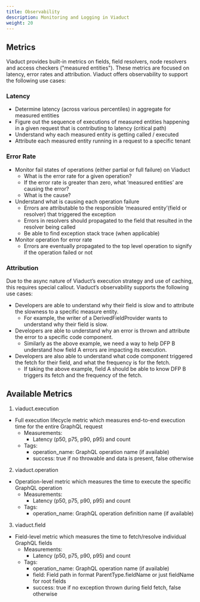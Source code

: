 ```yaml
---
title: Observability
description: Monitoring and Logging in Viaduct
weight: 20
---
```


## Metrics

Viaduct provides built-in metrics on fields, field resolvers, node resolvers and access checkers ("measured entities"). These metrics are focused on latency, error rates and attribution. Viaduct offers observability to support the following use cases:

### Latency

* Determine latency (across various percentiles) in aggregate for measured entities
* Figure out the sequence of executions of measured entities happening in a given request that is contributing to latency (critical path)
* Understand why each measured entity is getting called / executed
* Attribute each measured entity running in a request to a specific tenant

### Error Rate

* Monitor fail states of operations (either partial or full failure) on Viaduct
  * What is the error rate for a given operation?
  * If the error rate is greater than zero, what ‘measured entities’ are causing the error?
  * What is the cause?
* Understand what is causing each operation failure
  * Errors are attributable to the responsible ‘measured entity’(field or resolver) that triggered the exception
  * Errors in resolvers should propagated to the field that resulted in the resolver being called
  * Be able to find exception stack trace (when applicable)
* Monitor operation for error rate
  * Errors are eventually propagated to the top level operation to signify if the operation failed or not

### Attribution

Due to the async nature of Viaduct’s execution strategy and use of caching, this requires special callout. Viaduct’s observability supports the following use cases:

* Developers are able to understand why their field is slow and to attribute the slowness to a specific measure entity.
  * For example, the writer of a DerivedFieldProvider wants to understand why their field is slow.
* Developers are able to understand why an error is thrown and attribute the error to a specific code component.
  * Similarly as the above example, we need a way to help DFP B understand how field A errors are impacting its execution.
* Developers are also able to understand what code component triggered the fetch for their field, and what the frequency is for the fetch.
  * If taking the above example, field A should be able to know DFP B triggers its fetch and the frequency of the fetch.

## Available Metrics

1. viaduct.execution
* Full execution lifecycle metric which measures end-to-end execution time for the entire GraphQL request
  * Measurements:
    * Latency (p50, p75, p90, p95) and count
  * Tags:
    * operation_name: GraphQL operation name (if available)
    * success: true if no throwable and data is present, false otherwise
2. viaduct.operation
* Operation-level metric which measures the time to execute the specific GraphQL operation
  * Measurements:
     * Latency (p50, p75, p90, p95) and count
  * Tags:
    * operation_name: GraphQL operation definition name (if available)
3. viaduct.field
* Field-level metric which measures the time to fetch/resolve individual GraphQL fields
  * Measurements:
    * Latency (p50, p75, p90, p95) and count
  * Tags:
    * operation_name: GraphQL operation name (if available)
    * field: Field path in format ParentType.fieldName or just fieldName for root fields
    * success: true if no exception thrown during field fetch, false otherwise
